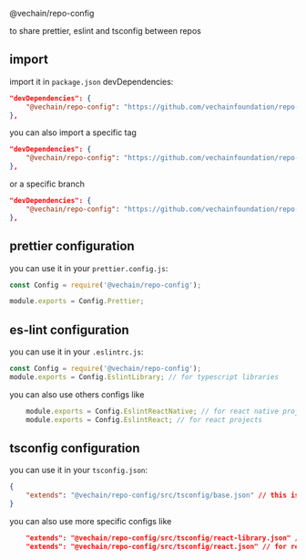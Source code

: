 @vechain/repo-config

to share prettier, eslint and tsconfig between repos

## import

import it in `package.json` devDependencies:

```json
"devDependencies": {
    "@vechain/repo-config": "https://github.com/vechainfoundation/repo-config", // main branch
},
```

you can also import a specific tag

```json
"devDependencies": {
    "@vechain/repo-config": "https://github.com/vechainfoundation/repo-config#v0.0.1", // tag v0.0.1
},
```

or a specific branch

```json
"devDependencies": {
    "@vechain/repo-config": "https://github.com/vechainfoundation/repo-config#custom-branch", // branch "custom-branch"
},
```

## prettier configuration

you can use it in your `prettier.config.js`:

```js
const Config = require('@vechain/repo-config');

module.exports = Config.Prettier;
```

## es-lint configuration

you can use it in your `.eslintrc.js`:

```js
const Config = require('@vechain/repo-config');
module.exports = Config.EslintLibrary; // for typescript libraries
```

you can also use others configs like

```js
    module.exports = Config.EslintReactNative; // for react native projects
    module.exports = Config.EslintReact; // for react projects
```


## tsconfig configuration

you can use it in your `tsconfig.json`:

```json
{
    "extends": "@vechain/repo-config/src/tsconfig/base.json" // this is a basic configuration
}
```

you can also use more specific configs like

```json
    "extends": "@vechain/repo-config/src/tsconfig/react-library.json" // for react libraries
    "extends": "@vechain/repo-config/src/tsconfig/react.json" // for react projects
```
